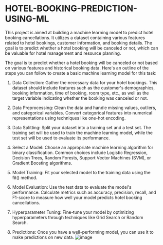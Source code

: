 # HOTEL-BOOKING-PREDICTION-USING-ML

This project is aimed at building a machine learning model to predict hotel booking cancellations. It utilizes a dataset containing various features related to hotel bookings, customer information, and booking details. The goal is to predict whether a hotel booking will be canceled or not, which can be valuable for hotel management and resource planning.

The goal is to predict whether a hotel booking will be canceled or not based on various features and historical booking data. Here's an outline of the steps you can follow to create a basic machine learning model for this task:

1.	Data Collection: Gather the necessary data for your hotel bookings. This dataset should include features such as the customer's demographics, booking information, time of booking, room type, etc., as well as the target variable indicating whether the booking was canceled or not.

2.	Data Preprocessing: Clean the data and handle missing values, outliers, and categorical variables. Convert categorical features into numerical representations using techniques like one-hot encoding.

3.	Data Splitting: Split your dataset into a training set and a test set. The training set will be used to train the machine learning model, while the test set will be used to evaluate its performance.

4.	Select a Model: Choose an appropriate machine learning algorithm for binary classification. Common choices include Logistic Regression, Decision Trees, Random Forests, Support Vector Machines (SVM), or Gradient Boosting algorithms.

5.	Model Training: Fit your selected model to the training data using the fit() method.

6.	Model Evaluation: Use the test data to evaluate the model's performance. Calculate metrics such as accuracy, precision, recall, and F1-score to measure how well your model predicts hotel booking cancellations.

7.	Hyperparameter Tuning: Fine-tune your model by optimizing hyperparameters through techniques like Grid Search or Random Search.

8.	Predictions: Once you have a well-performing model, you can use it to make predictions on new data.
![image](https://github.com/AdhuKumar/HOTEL-BOOKING-PREDICTION-USING-ML/assets/112812597/10fc3373-9892-4053-810f-94b0466bfbba)
